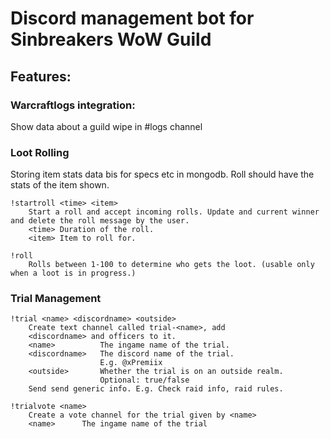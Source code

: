 # Discord management bot for Sinbreakers WoW Guild

## Features:

### Warcraftlogs integration:
Show data about a guild wipe in #logs channel

### Loot Rolling
Storing item stats data bis for specs etc in mongodb. Roll should have the stats of the item shown.
```
!startroll <time> <item>
    Start a roll and accept incoming rolls. Update and current winner and delete the roll message by the user.
    <time> Duration of the roll.
    <item> Item to roll for.

!roll
    Rolls between 1-100 to determine who gets the loot. (usable only when a loot is in progress.)
```
### Trial Management
```
!trial <name> <discordname> <outside>
    Create text channel called trial-<name>, add
    <discordname> and officers to it.
    <name>          The ingame name of the trial.
    <discordname>   The discord name of the trial.
                    E.g. @xPremiix
    <outside>       Whether the trial is on an outside realm.
                    Optional: true/false
    Send send generic info. E.g. Check raid info, raid rules.

!trialvote <name>
    Create a vote channel for the trial given by <name>
    <name>      The ingame name of the trial
```
